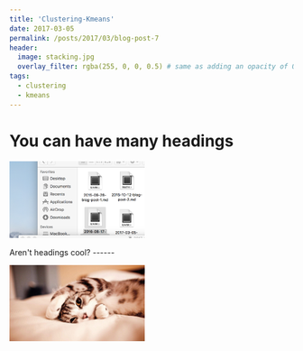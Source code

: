 ```yaml
---
title: 'Clustering-Kmeans'
date: 2017-03-05
permalink: /posts/2017/03/blog-post-7
header:
  image: stacking.jpg
  overlay_filter: rgba(255, 0, 0, 0.5) # same as adding an opacity of 0.5 to a black background
tags:
  - clustering
  - kmeans
---
```





You can have many headings
======
<p float="left"><img src="/images/test.png" width="240" /></p>
Aren't headings cool?
------
<p float="left"><img src="/images/tt.jpg" width="240" /></p>


